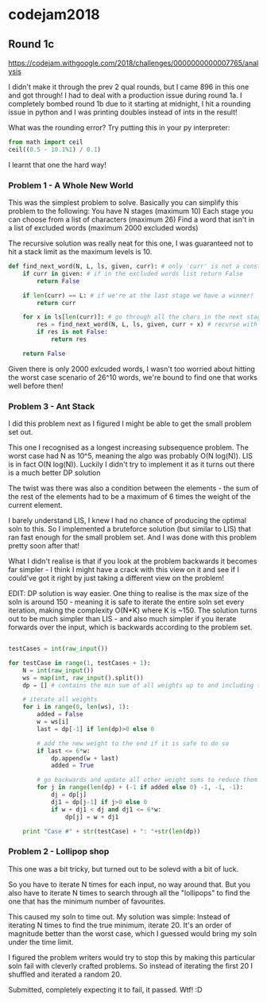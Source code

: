 # codejam2018

## Round 1c
https://codejam.withgoogle.com/2018/challenges/0000000000007765/analysis

I didn't make it through the prev 2 qual rounds, but I came 896 in this one and got through!
I had to deal with a production issue during round 1a.
I completely bombed round 1b due to it starting at midnight, I hit a rounding issue in python and I was printing doubles instead of ints in the result!

What was the rounding error? Try putting this in your py interpreter:
```python
from math import ceil
ceil((0.5 - 10.1%1) / 0.1)
```
I learnt that one the hard way!

### Problem 1 - A Whole New World

This was the simplest problem to solve. Basically you can simplify this problem to the following:
You have N stages (maximum 10)
Each stage you can choose from a list of characters (maximum 26)
Find a word that isn't in a list of excluded words (maximum 2000 excluded words)

The recursive solution was really neat for this one, I was guaranteed not to hit a stack limit as the maximum levels is 10.

```python
def find_next_word(N, L, ls, given, curr): # only 'curr' is not a constant
    if curr in given: # if in the excluded words list return False
        return False

    if len(curr) == L: # if we're at the last stage we have a winner!
        return curr

    for x in ls[len(curr)]: # go through all the chars in the next stage
        res = find_next_word(N, L, ls, given, curr + x) # recurse with curr+x
        if res is not False:
            return res

    return False
```

Given there is only 2000 exlcuded words, I wasn't too worried about hitting the worst case scenario of 26^10 words, we're bound to find one that works well before then!

### Problem 3 - Ant Stack
I did this problem next as I figured I might be able to get the small problem set out.

This one I recognised as a longest increasing subsequence problem. The worst case had N as 10^5, meaning the algo was probably O(N log(N)). LIS is in fact O(N log(N)). Luckily I didn't try to implement it as it turns out there is a much better DP solution

The twist was there was also a condition between the elements - the sum of the rest of the elements had to be a maximum of 6 times the weight of the current element.

I barely understand LIS, I knew I had no chance of producing the optimal soln to this. So I implemented a bruteforce solution (but similar to LIS) that ran fast enough for the small problem set. And I was done with this problem pretty soon after that!

What I didn't realise is that if you look at the problem backwards it becomes far simpler - I think I might have a crack with this view on it and see if I could've got it right by just taking a different view on the problem!

EDIT:
DP solution is way easier. One thing to realise is the max size of the soln is around 150 - meaning it is safe to iterate the entire soln set every iteration, making the complexity O(N*K) where K is ~150. The solution turns out to be much simpler than LIS - and also much simpler if you iterate forwards over the input, which is backwards according to the problem set.

```python

testCases = int(raw_input())

for testCase in range(1, testCases + 1):
    N = int(raw_input())
    ws = map(int, raw_input().split())
    dp = [] # contains the min sum of all weights up to and including the current index

    # iterate all weights
    for i in range(0, len(ws), 1):
        added = False
        w = ws[i]
        last = dp[-1] if len(dp)>0 else 0

        # add the new weight to the end if it is safe to do so
        if last <= 6*w:
            dp.append(w + last)
            added = True

        # go backwards and update all other weight sums to reduce them if possible
        for j in range(len(dp) + (-1 if added else 0) -1, -1, -1):
            dj = dp[j]
            dj1 = dp[j-1] if j>0 else 0
            if w + dj1 < dj and dj1 <= 6*w:
                dp[j] = w + dj1

    print "Case #" + str(testCase) + ": "+str(len(dp))
```

### Problem 2 - Lollipop shop

This one was a bit tricky, but turned out to be solevd with a bit of luck.

So you have to iterate N times for each input, no way around that. But you also have to iterate N times to search through all the "lollipops" to find the one that has the minimum number of favourites.

This caused my soln to time out. My solution was simple:
Instead of iterating N times to find the true minimum, iterate 20. It's an order of magnitude better than the worst case, which I guessed would bring my soln under the time limit.

I figured the problem writers would try to stop this by making this particular soln fail with cleverly crafted problems. So instead of iterating the first 20 I shuffled and iterated a random 20.

Submitted, completely expecting it to fail, it passed. Wtf! :D

